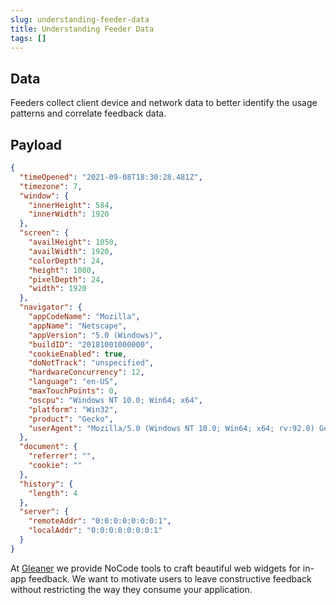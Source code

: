 ```yaml
---
slug: understanding-feeder-data
title: Understanding Feeder Data
tags: []
---
```


## Data

Feeders collect client device and network data to better identify the usage patterns and correlate feedback data.

## Payload

```json
{
  "timeOpened": "2021-09-08T18:30:28.481Z",
  "timezone": 7,
  "window": {
    "innerHeight": 584,
    "innerWidth": 1920
  },
  "screen": {
    "availHeight": 1050,
    "availWidth": 1920,
    "colorDepth": 24,
    "height": 1080,
    "pixelDepth": 24,
    "width": 1920
  },
  "navigator": {
    "appCodeName": "Mozilla",
    "appName": "Netscape",
    "appVersion": "5.0 (Windows)",
    "buildID": "20181001000000",
    "cookieEnabled": true,
    "doNotTrack": "unspecified",
    "hardwareConcurrency": 12,
    "language": "en-US",
    "maxTouchPoints": 0,
    "oscpu": "Windows NT 10.0; Win64; x64",
    "platform": "Win32",
    "product": "Gecko",
    "userAgent": "Mozilla/5.0 (Windows NT 10.0; Win64; x64; rv:92.0) Gecko/20100101 Firefox/92.0"
  },
  "document": {
    "referrer": "",
    "cookie": ""
  },
  "history": {
    "length": 4
  },
  "server": {
    "remoteAddr": "0:0:0:0:0:0:0:1",
    "localAddr": "0:0:0:0:0:0:0:1"
  }
}
```

At [Gleaner](https://gleaner.in) we provide NoCode tools to craft beautiful web widgets for in-app feedback. We want to motivate users to leave constructive feedback without restricting the way they consume your application.